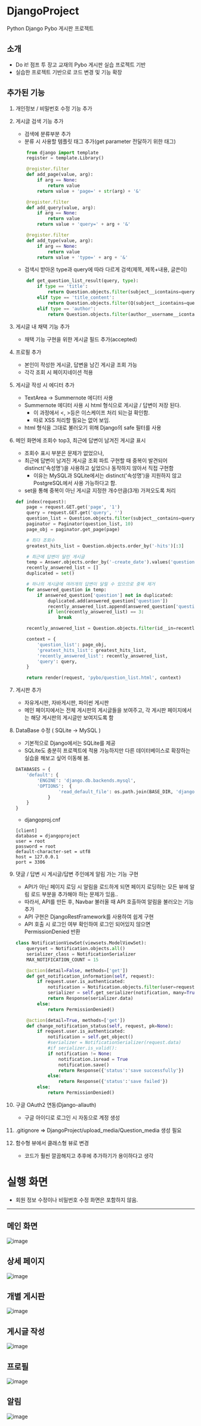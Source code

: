 # DjangoProject

Python Django Pybo 게시판 프로젝트

## 소개

- Do it! 점프 투 장고 교재의 Pybo 게시판 실습 프로젝트 기반
- 실습한 프로젝트 기반으로 코드 변경 및 기능 확장

## 추가된 기능

1. 개인정보 / 비밀번호 수정 기능 추가

2. 게시글 검색 기능 추가
    - 검색에 분류부분 추가
    - 분류 시 사용할 템플릿 태그 추가(get parameter 전달하기 위한 태그)
    ``` python
        from django import template
        register = template.Library()

        @register.filter
        def add_page(value, arg):
            if arg == None:
                return value
            return value + 'page=' + str(arg) + '&'

        @register.filter
        def add_query(value, arg):
            if arg == None:
                return value
            return value + 'query=' + arg + '&'

        @register.filter
        def add_type(value, arg):
            if arg == None:
                return value
            return value + 'type=' + arg + '&'
    ```
    - 검색시 받아온 type과 query에 따라 다르게 검색(제목, 제목+내용, 글쓴이)
    ``` python
        def get_question_list_result(query, type):
            if type == 'title':
                return Question.objects.filter(subject__icontains=query).order_by('-create_date')
            elif type == 'title_content':
                return Question.objects.filter(Q(subject__icontains=query) or Q(content__icontains=query)).order_by('-create_date')
            elif type == 'author':
                return Question.objects.filter(author__username__icontains=query).order_by('-create_date')
    ```

3. 게시글 내 채택 기능 추가
    - 채택 기능 구현을 위한 게시글 필드 추가(accepted)

4. 프로필 추가
    - 본인이 작성한 게시글, 답변을 남긴 게시글 조회 가능
    - 각각 조회 시 페이지네이션 적용

5. 게시글 작성 시 에디터 추가
    - TextArea -> Summernote 에디터 사용
    - Summernote 에디터 사용 시 html 형식으로 게시글 / 답변이 저장 된다. 
        - 이 과정에서 <, >등은 이스케이프 처리 되는걸 확인함. 
        - 따로 XSS 처리할 필요는 없어 보임.
    - html 형식을 그대로 불러오기 위해 Django의 safe 필터를 사용

6. 메인 화면에 조회수 top3, 최근에 답변이 남겨진 게시글 표시
    - 조회수 표시 부분은 문제가 없었으나, 
    - 최근에 답변이 남겨진 게시글 조회 파트 구현할 때 중복이 발견되어 distinct('속성명')을 사용하고 싶었으나 동작하지 않아서 직접 구현함
        - 이유는 MySQL과 SQLite에서는 distinct('속성명')을 지원하지 않고 PostgreSQL에서 사용 가능하다고 함.
    - set을 통해 중복이 아닌 게시글 지정한 개수만큼(3개) 가져오도록 처리
    ``` python
    def index(request):
        page = request.GET.get('page', '1')
        query = request.GET.get('query', '')
        question_list = Question.objects.filter(subject__contains=query).order_by('-create_date')
        paginator = Paginator(question_list, 10)
        page_obj = paginator.get_page(page)

        # 최다 조회수
        greatest_hits_list = Question.objects.order_by('-hits')[:3]

        # 최근에 답변이 달린 게시글
        temp = Answer.objects.order_by('-create_date').values('question')
        recently_answered_list = []
        duplicated = set()

        # 하나의 게시글에 여러개의 답변이 달릴 수 있으므로 중복 제거
        for answered_question in temp:
            if answered_question['question'] not in duplicated:
                duplicated.add(answered_question['question'])
                recently_answered_list.append(answered_question['question'])
                if len(recently_answered_list) == 3:
                    break

        recently_answered_list = Question.objects.filter(id__in=recently_answered_list)

        context = {
            'question_list': page_obj,
            'greatest_hits_list': greatest_hits_list, 
            'recently_answered_list': recently_answered_list,
            'query': query,
        }

        return render(request, 'pybo/question_list.html', context)
    ```

7. 게시판 추가 
    - 자유게시판, 자바게시판, 파이썬 게시판
    - 메인 페이지에서는 전체 게시판의 게시글들을 보여주고, 각 게시판 페이지에서는 해당 게시판의 게시글만 보여지도록 함

8. DataBase 수정 ( SQLite -> MySQL )
    - 기본적으로 Django에서는 SQLite를 제공 
    - SQLite도 충분히 프로젝트에 적용 가능하지만 다른 데이터베이스로 확장하는 실습을 해보고 싶어 이동해 봄.
    ``` python
    DATABASES = {
        'default': {
            'ENGINE': 'django.db.backends.mysql',
            'OPTIONS':  {
                    'read_default_file': os.path.join(BASE_DIR, 'djangoproj.cnf'),
                }
        }
    }
    ```
    - djangoproj.cnf
    ```
    [client]
    database = djangoproject
    user = root
    password = root
    default-character-set = utf8
    host = 127.0.0.1
    port = 3306
    ```

9. 댓글 / 답변 시 게시글/답변 주인에게 알림 가는 기능 구현
    - API가 아닌 페이지 로딩 시 알림을 로드하게 되면 페이지 로딩하는 모든 뷰에 알림 로드 부분을 추가해야 하는 문제가 있음..
    - 따라서, API를 만든 후, Navbar 불러올 때 API 호출하여 알림을 불러오는 기능 추가
    - API 구현은 DjangoRestFramework를 사용하여 쉽게 구현
    - API 호출 시 로그인 여부 확인하여 로그인 되어있지 않으면 PermissionDenied 반환

    ``` python
    class NotificationViewSet(viewsets.ModelViewSet):
        queryset = Notification.objects.all()
        serializer_class = NotificationSerializer
        MAX_NOTIFICATION_COUNT = 15

        @action(detail=False, methods=['get'])
        def get_notification_information(self, request):
            if request.user.is_authenticated:
                notification = Notification.objects.filter(user=request.user, isread=False)[:self.MAX_NOTIFICATION_COUNT]
                serializer = self.get_serializer(notification, many=True)
                return Response(serializer.data)
            else:
                return PermissionDenied()

        @action(detail=True, methods=['get'])
        def change_notification_status(self, request, pk=None):
            if request.user.is_authenticated:
                notification = self.get_object()
                #serializer = NotificationSerializer(request.data)
                #if serializer.is_valid():
                if notification != None:
                    notification.isread = True
                    notification.save()
                    return Response({'status':'save successfully'})
                else:
                    return Response({'status':'save failed'})
            else:
                return PermissionDenied()
    ```

10. 구글 OAuth2 연동(Django-allauth)
    - 구글 아이디로 로그인 시 자동으로 계정 생성

11. .gitignore => DjangoProject/upload_media/Question_media 생성 필요
12. 함수형 뷰에서 클래스형 뷰로 변경
    - 코드가 훨씬 깔끔해지고 추후에 추가하기가 용이하다고 생각

# 실행 화면

- 회원 정보 수정이나 비밀번호 수정 화면은 포함하지 않음.

<hr>

## 메인 화면

![image](https://user-images.githubusercontent.com/76891875/137239788-5f024844-5d61-4fce-b139-d9146e153675.png)

## 상세 페이지

![image](https://user-images.githubusercontent.com/76891875/135045891-ebd59900-de98-4e23-a259-e0203c77a575.png)

## 개별 게시판

![image](https://user-images.githubusercontent.com/76891875/135046313-b6fead73-1af8-4d64-a48f-465303cd3d2e.png)

## 게시글 작성

![image](https://user-images.githubusercontent.com/76891875/135045994-9bb21275-d757-457f-8a46-2cc8b113e673.png)

## 프로필

![image](https://user-images.githubusercontent.com/76891875/135046139-aba653bc-2dbc-4d2c-be18-ae2383a134d3.png)

## 알림

![image](https://user-images.githubusercontent.com/76891875/135046548-5a970b0b-5b33-4cb4-86f8-82abf1ca708d.png)




